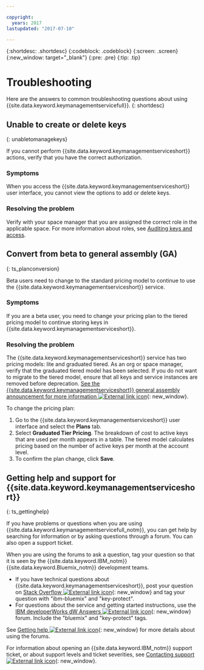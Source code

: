 ```yaml
---

copyright:
  years: 2017
lastupdated: "2017-07-10"

---
```


{:shortdesc: .shortdesc}
{:codeblock: .codeblock}
{:screen: .screen}
{:new_window: target="_blank"}
{:pre: .pre}
{:tip: .tip}

# Troubleshooting

Here are the answers to common troubleshooting questions about using {{site.data.keyword.keymanagementservicefull}}.
{: shortdesc}

## Unable to create or delete keys
{: unabletomanagekeys}

If you cannot perform {{site.data.keyword.keymanagementserviceshort}} actions, verify that you have the correct authorization.

### Symptoms

When you access the {{site.data.keyword.keymanagementserviceshort}} user interface, you cannot view the options to add or delete keys.

### Resolving the problem

Verify with your space manager that you are assigned the correct role in the applicable space. For more information about roles, see [Auditing keys and access](https://console.bluemix.net/docs/services/keymgmt/managing.html#viewkeyassignments).

## Convert from beta to general assembly (GA)
{: ts_planconversion}

Beta users need to change to the standard pricing model to continue to use the {{site.data.keyword.keymanagementserviceshort}} service.

### Symptoms

If you are a beta user, you need to change your pricing plan to the tiered pricing model to continue storing keys in {{site.data.keyword.keymanagementserviceshort}}.

### Resolving the problem

The {{site.data.keyword.keymanagementserviceshort}} service has two pricing models: lite and graduated tiered. As an org or space manager, verify that the graduated tiered model has been selected. If you do not want to migrate to the tiered model, ensure that all keys and service instances are removed before deprecation. [See the {{site.data.keyword.keymanagementserviceshort}} general assembly announcement for more information ![External link icon](../../icons/launch-glyph.svg "External link icon")]("https://www.ibm.com/blogs/bluemix/2016/12/dallas-key-protect-ga/"){: new_window}.

To change the pricing plan:

1. Go to the {{site.data.keyword.keymanagementserviceshort}} user interface and select the **Plans** tab.
2. Select **Graduated Tier Pricing**.
    The breakdown of cost to active keys that are used per month appears in a table. The tiered model calculates pricing based on the number of active keys per month at the account level.
3. To confirm the plan change, click **Save**.

## Getting help and support for {{site.data.keyword.keymanagementserviceshort}}
{: ts_gettinghelp}

If you have problems or questions when you are using {{site.data.keyword.keymanagementservicefull_notm}}, you can get help by searching for information or by asking questions through a forum. You can also open a support ticket.

When you are using the forums to ask a question, tag your question so that it is seen by the {{site.data.keyword.IBM_notm}} {{site.data.keyword.Bluemix_notm}} development teams.

- If you have technical questions about {{site.data.keyword.keymanagementserviceshort}}, post your question on [Stack Overflow ![External link icon](../../icons/launch-glyph.svg "External link icon")](http://stackoverflow.com/search?q=key-protect+ibm-bluemix){: new_window} and tag your question with "ibm-bluemix" and "key-protect".
- For questions about the service and getting started instructions, use the [IBM developerWorks dW Answers ![External link icon](../../icons/launch-glyph.svg "External link icon")](https://developer.ibm.com/answers/topics/key-protect/?smartspace=bluemix){: new_window} forum. Include the "bluemix"
and "key-protect" tags.

See [Getting help ![External link icon](../../icons/launch-glyph.svg "External link icon")](https://console.bluemix.net/docs/support/index.html#getting-help){: new_window} for more details about using the forums.

For information about opening an {{site.data.keyword.IBM_notm}} support ticket, or about support levels and ticket severities, see [Contacting support ![External link icon](../../icons/launch-glyph.svg "External link icon")](https://console.bluemix.net/docs/support/index.html#contacting-support){: new_window}.
